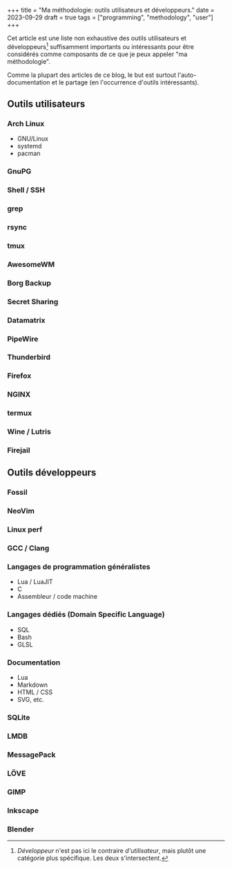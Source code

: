 +++
title = "Ma méthodologie: outils utilisateurs et développeurs."
date = 2023-09-29
draft = true
tags = ["programming", "methodology", "user"]
+++

Cet article est une liste non exhaustive des outils utilisateurs et
développeurs[^1] suffisamment importants ou intéressants pour être considérés
comme composants de ce que je peux appeler "ma méthodologie".

[^1]: *Développeur* n'est pas ici le contraire *d'utilisateur*, mais plutôt une
    catégorie plus spécifique. Les deux s'intersectent.

Comme la plupart des articles de ce blog, le but est surtout
l'auto-documentation et le partage (en l'occurrence d'outils intéressants).

## Outils utilisateurs

### Arch Linux

- GNU/Linux
- systemd
- pacman

### GnuPG

### Shell / SSH

### grep

### rsync

### tmux

### AwesomeWM

### Borg Backup

### Secret Sharing

### Datamatrix

### PipeWire

### Thunderbird

### Firefox

### NGINX

### termux

### Wine / Lutris

### Firejail

## Outils développeurs

### Fossil

### NeoVim

### Linux perf

### GCC / Clang

### Langages de programmation généralistes

- Lua / LuaJIT
- C
- Assembleur / code machine

### Langages dédiés (Domain Specific Language)

- SQL
- Bash
- GLSL

### Documentation

- Lua
- Markdown
- HTML / CSS
- SVG, etc.

### SQLite

### LMDB

### MessagePack

### LÖVE

### GIMP

### Inkscape

### Blender
